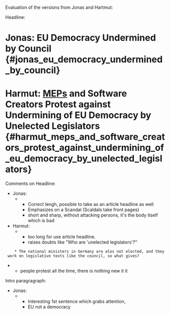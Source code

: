 Evaluation of the versions from Jonas and Hartmut:

Headline:

# Jonas: EU Democracy Undermined by Council {#jonas_eu_democracy_undermined_by_council}

# Harmut: [MEPs](MEPs "wikilink") and Software Creators Protest against Undermining of EU Democracy by Unelected Legislators {#harmut_meps_and_software_creators_protest_against_undermining_of_eu_democracy_by_unelected_legislators}

Comments on Headline:

-   Jonas:
    -   -   Correct lengh, possible to take as an article headline as
            well
        -   Emphasizes on a Scandal (Scaldals take front pages)
        -   short and sharp, without attacking persons, it\'s the body
            itself which is bad
-   Harmut:
    -   -   too long for use article headline.
        -   raises doubts like \"Who are \'unelected legislators\'?\"

`    * The national ministers in Germany are alos not elected, and they work on legislative texts like the council, so what gives?`

-   -   people protest all the time, there is nothing new it it

Intro paragragraph:

-   Jonas:
    -   -   Interesting 1st sentence which grabs attention,
        -   EU not a democracy
